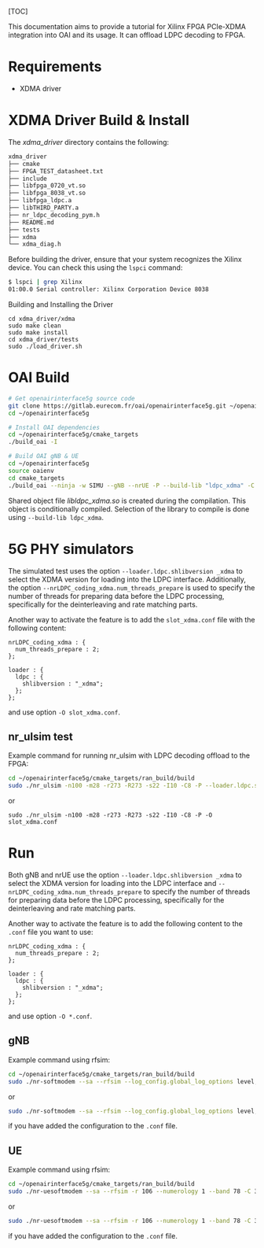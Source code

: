 [TOC]

This documentation aims to provide a tutorial for Xilinx FPGA PCIe-XDMA integration into OAI and its usage. It can offload LDPC decoding to FPGA.

# Requirements

- XDMA driver

# XDMA Driver Build & Install

The *xdma_driver* directory contains the following:

```bash
xdma_driver
├── cmake
├── FPGA_TEST_datasheet.txt
├── include
├── libfpga_0720_vt.so
├── libfpga_8038_vt.so
├── libfpga_ldpc.a
├── libTHIRD_PARTY.a
├── nr_ldpc_decoding_pym.h
├── README.md
├── tests
├── xdma
└── xdma_diag.h
```

Before building the driver, ensure that your system recognizes the Xilinx device. You can check this using the `lspci` command:

```bash
$ lspci | grep Xilinx
01:00.0 Serial controller: Xilinx Corporation Device 8038
```

Building and Installing the Driver

```
cd xdma_driver/xdma
sudo make clean
sudo make install
cd xdma_driver/tests
sudo ./load_driver.sh
```

# OAI Build

```bash
# Get openairinterface5g source code
git clone https://gitlab.eurecom.fr/oai/openairinterface5g.git ~/openairinterface5g
cd ~/openairinterface5g

# Install OAI dependencies
cd ~/openairinterface5g/cmake_targets
./build_oai -I

# Build OAI gNB & UE
cd ~/openairinterface5g
source oaienv
cd cmake_targets
./build_oai --ninja -w SIMU --gNB --nrUE -P --build-lib "ldpc_xdma" -C -c
```

Shared object file *libldpc_xdma.so* is created during the compilation. This object is conditionally compiled. Selection of the library to compile is done using `--build-lib ldpc_xdma`. 

# 5G PHY simulators

The simulated test uses the option `--loader.ldpc.shlibversion _xdma` to select the XDMA version for loading into the LDPC interface. Additionally, the option `--nrLDPC_coding_xdma.num_threads_prepare` is used to specify the number of threads for preparing data before the LDPC processing, specifically for the deinterleaving and rate matching parts.

Another way to activate the feature is to add the `slot_xdma.conf` file with the following content:

```
nrLDPC_coding_xdma : {
  num_threads_prepare : 2;
};

loader : {
  ldpc : {
    shlibversion : "_xdma";
  };
};

```

and use option `-O slot_xdma.conf`. 

## nr_ulsim test

Example command for running nr_ulsim with LDPC decoding offload to the FPGA:

```bash
cd ~/openairinterface5g/cmake_targets/ran_build/build
sudo ./nr_ulsim -n100 -m28 -r273 -R273 -s22 -I10 -C8 -P --loader.ldpc.shlibversion _xdma --nrLDPC_coding_xdma.num_threads_prepare 2
```

or

```
sudo ./nr_ulsim -n100 -m28 -r273 -R273 -s22 -I10 -C8 -P -O slot_xdma.conf
```

# Run

Both gNB and nrUE use the option `--loader.ldpc.shlibversion _xdma` to select the XDMA version for loading into the LDPC interface and `--nrLDPC_coding_xdma.num_threads_prepare` to specify the number of threads for preparing data before the LDPC processing, specifically for the deinterleaving and rate matching parts.

Another way to activate the feature is to add the following content to the `.conf` file you want to use:

```
nrLDPC_coding_xdma : {
  num_threads_prepare : 2;
};

loader : {
  ldpc : {
    shlibversion : "_xdma";
  };
};

```

and use option `-O *.conf`. 

## gNB

Example command using rfsim:

```bash
cd ~/openairinterface5g/cmake_targets/ran_build/build
sudo ./nr-softmodem --sa --rfsim --log_config.global_log_options level,nocolor,time -O ../../../ci-scripts/conf_files/gnb.sa.band78.106prb.rfsim.conf --loader.ldpc.shlibversion _xdma --nrLDPC_coding_xdma.num_threads_prepare 2
```

or 

```bash
sudo ./nr-softmodem --sa --rfsim --log_config.global_log_options level,nocolor,time -O ../../../ci-scripts/conf_files/gnb.sa.band78.106prb.rfsim.conf
```

if you have added the configuration to the `.conf` file.

## UE

Example command using rfsim:

```bash
cd ~/openairinterface5g/cmake_targets/ran_build/build
sudo ./nr-uesoftmodem --sa --rfsim -r 106 --numerology 1 --band 78 -C 3319680000 --ue-nb-ant-tx 1 --ue-nb-ant-rx 1 -O ../../../ci-scripts/conf_files/nrue1.uicc.cluCN.conf --rfsimulator.serveraddr 10.201.1.100 --loader.ldpc.shlibversion _xdma --nrLDPC_coding_xdma.num_threads_prepare 2
```

or 

```bash
sudo ./nr-uesoftmodem --sa --rfsim -r 106 --numerology 1 --band 78 -C 3319680000 --ue-nb-ant-tx 1 --ue-nb-ant-rx 1 -O ../../../ci-scripts/conf_files/nrue1.uicc.cluCN.conf --rfsimulator.serveraddr 10.201.1.100
```

if you have added the configuration to the `.conf` file.
